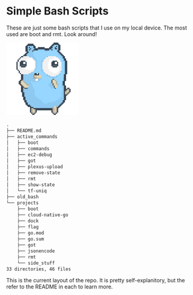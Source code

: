 # Simple Bash Scripts

These are just some bash scripts that I use on my local device. The most used are boot and rmt. Look around!

![Go Gopher Dancing]("./../Images/gopher-dance-long-3x.gif)

```
.
├── README.md
├── active_commands
│   ├── boot
│   ├── commands
│   ├── ec2-debug
│   ├── got
│   ├── plexus-upload
│   ├── remove-state
│   ├── rmt
│   ├── show-state
│   └── tf-uniq
├── old_bash
└── projects
    ├── boot
    ├── cloud-native-go
    ├── dock
    ├── flag
    ├── go.mod
    ├── go.sum
    ├── got
    ├── jsonencode
    ├── rmt
    └── side_stuff
33 directories, 46 files
```

This is the current layout of the repo. It is pretty self-explanitory, but the refer to the README in each to learn more.